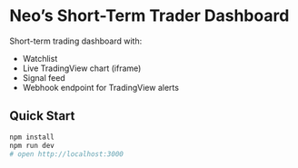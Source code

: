 # Neo’s Short-Term Trader Dashboard

Short-term trading dashboard with:
- Watchlist
- Live TradingView chart (iframe)
- Signal feed
- Webhook endpoint for TradingView alerts

## Quick Start

```bash
npm install
npm run dev
# open http://localhost:3000